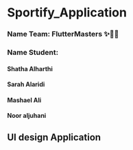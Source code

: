 # Sportify_Application

### Name Team: FlutterMasters ✨👏🏻

### Name Student: 


#### Shatha Alharthi

#### Sarah Alaridi

#### Mashael Ali 

#### Noor aljuhani

## UI design Application 
